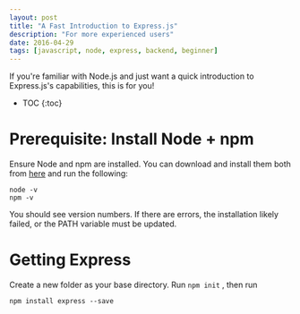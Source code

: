 ```yaml
---
layout: post
title: "A Fast Introduction to Express.js"
description: "For more experienced users"
date: 2016-04-29
tags: [javascript, node, express, backend, beginner]
---
```


If you're familiar with Node.js and just want a quick introduction to Express.js's capabilities, this is for you!

* TOC
{:toc}

# Prerequisite: Install Node + npm

Ensure Node and npm are installed. You can download and install them both from [here](nodejs.org) and run the following:

```
node -v
npm -v
```

You should see version numbers. If there are errors, the installation likely failed, or the PATH variable must be updated.

# Getting Express

Create a new folder as your base directory. Run `npm init` , then run

```
npm install express --save
```
